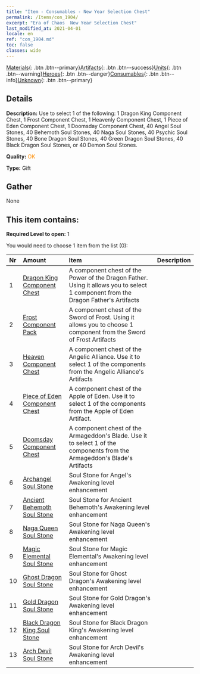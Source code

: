 ```yaml
---
title: "Item - Consumables - New Year Selection Chest"
permalink: /Items/con_1904/
excerpt: "Era of Chaos  New Year Selection Chest"
last_modified_at: 2021-04-01
locale: en
ref: "con_1904.md"
toc: false
classes: wide
---
```

 [Materials](/Items/){: .btn .btn--primary}[Artifacts](/Items/Artifacts/){: .btn .btn--success}[Units](/Items/Units/){: .btn .btn--warning}[Heroes](/Items/Heroes/){: .btn .btn--danger}[Consumables](/Items/Consumables/){: .btn .btn--info}[Unknown](/Items/Unknown/){: .btn .btn--primary}

## Details
 **Description:** Use to select 1 of the following: 1 Dragon King Component Chest, 1 Frost Component Chest, 1 Heavenly Component Chest, 1 Piece of Eden Component Chest, 1 Doomsday Component Chest, 40 Angel Soul Stones, 40 Behemoth Soul Stones, 40 Naga Soul Stones, 40 Psychic Soul Stones, 40 Bone Dragon Soul Stones, 40 Green Dragon Soul Stones, 40 Black Dragon Soul Stones, or 40 Demon Soul Stones.

 **Quality:** <span style="color: #FF8C00">OK</span>

 **Type:** Gift

## Gather

  None

## This item contains:

 **Required Level to open:** 1

 You would need to choose 1 item from the list (0):

  | Nr | Amount |     Item    | Description |
  |:---|:-------|:------------|:-----------:|
  | 1 | [Dragon King Component Chest](/Items/con_1348/) | A component chest of the Power of the Dragon Father. Using it allows you to select 1 component from the Dragon Father's Artifacts | 
  | 2 | [Frost Component Pack](/Items/con_1352/) | A component chest of the Sword of Frost. Using it allows you to choose 1 component from the Sword of Frost Artifacts | 
  | 3 | [Heaven Component Chest](/Items/con_1354/) | A component chest of the Angelic Alliance. Use it to select 1 of the components from the Angelic Alliance's Artifacts | 
  | 4 | [Piece of Eden Component Chest](/Items/con_1864/) | A component chest of the Apple of Eden. Use it to select 1 of the components from the Apple of Eden Artifact. | 
  | 5 | [Doomsday Component Chest](/Items/con_1360/) | A component chest of the Armageddon's Blade. Use it to select 1 of the components from the Armageddon's Blade's Artifacts | 
  | 6 | [Archangel Soul Stone](/Items/unt_288/) | Soul Stone for Angel's Awakening level enhancement | 
  | 7 | [Ancient Behemoth Soul Stone](/Items/unt_311/) | Soul Stone for Ancient Behemoth's Awakening level enhancement | 
  | 8 | [Naga Queen Soul Stone](/Items/unt_325/) | Soul Stone for Naga Queen's Awakening level enhancement | 
  | 9 | [Magic Elemental Soul Stone](/Items/unt_347/) | Soul Stone for Magic Elemental's Awakening level enhancement | 
  | 10 | [Ghost Dragon Soul Stone](/Items/unt_303/) | Soul Stone for Ghost Dragon's Awakening level enhancement | 
  | 11 | [Gold Dragon Soul Stone](/Items/unt_295/) | Soul Stone for Gold Dragon's Awakening level enhancement | 
  | 12 | [Black Dragon King Soul Stone](/Items/unt_334/) | Soul Stone for Black Dragon King's Awakening level enhancement | 
  | 13 | [Arch Devil Soul Stone](/Items/unt_318/) | Soul Stone for Arch Devil's Awakening level enhancement | 
